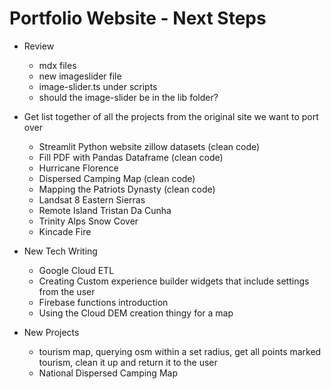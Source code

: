 # Portfolio Website - Next Steps

- Review
  - mdx files
  - new imageslider file
  - image-slider.ts under scripts
  - should the image-slider be in the lib folder?

- Get list together of all the projects from the original site we want to port over
  - Streamlit Python website zillow datasets (clean code)
  - Fill PDF with Pandas Dataframe (clean code)
  - Hurricane Florence
  - Dispersed Camping Map (clean code)
  - Mapping the Patriots Dynasty (clean code)
  - Landsat 8 Eastern Sierras
  - Remote Island Tristan Da Cunha
  - Trinity Alps Snow Cover
  - Kincade Fire

- New Tech Writing
  - Google Cloud ETL
  - Creating Custom experience builder widgets that include settings from the user
  - Firebase functions introduction
  - Using the Cloud DEM creation thingy for a map

- New Projects
  - tourism map, querying osm within a set radius, get all points marked tourism, clean it up and return it to the user
  - National Dispersed Camping Map
